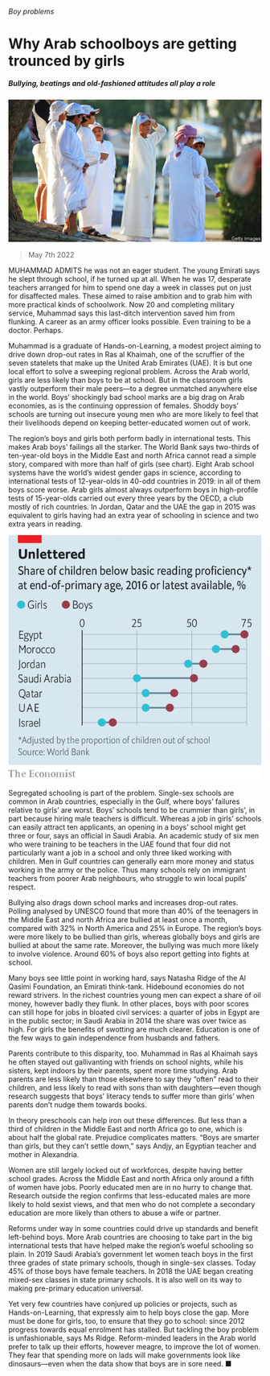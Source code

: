 ###### Boy problems

# Why Arab schoolboys are getting trounced by girls 

##### Bullying, beatings and old-fashioned attitudes all play a role 

![image](images/20220507_MAP001_0.jpg) 

> May 7th 2022 

MUHAMMAD ADMITS he was not an eager student. The young Emirati says he slept through school, if he turned up at all. When he was 17, desperate teachers arranged for him to spend one day a week in classes put on just for disaffected males. These aimed to raise ambition and to grab him with more practical kinds of schoolwork. Now 20 and completing military service, Muhammad says this last-ditch intervention saved him from flunking. A career as an army officer looks possible. Even training to be a doctor. Perhaps.

Muhammad is a graduate of Hands-on-Learning, a modest project aiming to drive down drop-out rates in Ras al Khaimah, one of the scruffier of the seven statelets that make up the United Arab Emirates (UAE). It is but one local effort to solve a sweeping regional problem. Across the Arab world, girls are less likely than boys to be at school. But in the classroom girls vastly outperform their male peers—to a degree unmatched anywhere else in the world. Boys’ shockingly bad school marks are a big drag on Arab economies, as is the continuing oppression of females. Shoddy boys’ schools are turning out insecure young men who are more likely to feel that their livelihoods depend on keeping better-educated women out of work.


The region’s boys and girls both perform badly in international tests. This makes Arab boys’ failings all the starker. The World Bank says two-thirds of ten-year-old boys in the Middle East and north Africa cannot read a simple story, compared with more than half of girls (see chart). Eight Arab school systems have the world’s widest gender gaps in science, according to international tests of 12-year-olds in 40-odd countries in 2019: in all of them boys score worse. Arab girls almost always outperform boys in high-profile tests of 15-year-olds carried out every three years by the OECD, a club mostly of rich countries. In Jordan, Qatar and the UAE the gap in 2015 was equivalent to girls having had an extra year of schooling in science and two extra years in reading.

![image](images/20220507_MAC171.png) 


Segregated schooling is part of the problem. Single-sex schools are common in Arab countries, especially in the Gulf, where boys’ failures relative to girls’ are worst. Boys’ schools tend to be crummier than girls’, in part because hiring male teachers is difficult. Whereas a job in girls’ schools can easily attract ten applicants, an opening in a boys’ school might get three or four, says an official in Saudi Arabia. An academic study of six men who were training to be teachers in the UAE found that four did not particularly want a job in a school and only three liked working with children. Men in Gulf countries can generally earn more money and status working in the army or the police. Thus many schools rely on immigrant teachers from poorer Arab neighbours, who struggle to win local pupils’ respect.

Bullying also drags down school marks and increases drop-out rates. Polling analysed by UNESCO found that more than 40% of the teenagers in the Middle East and north Africa are bullied at least once a month, compared with 32% in North America and 25% in Europe. The region’s boys were more likely to be bullied than girls, whereas globally boys and girls are bullied at about the same rate. Moreover, the bullying was much more likely to involve violence. Around 60% of boys also report getting into fights at school.

Many boys see little point in working hard, says Natasha Ridge of the Al Qasimi Foundation, an Emirati think-tank. Hidebound economies do not reward strivers. In the richest countries young men can expect a share of oil money, however badly they flunk. In other places, boys with poor scores can still hope for jobs in bloated civil services: a quarter of jobs in Egypt are in the public sector; in Saudi Arabia in 2014 the share was over twice as high. For girls the benefits of swotting are much clearer. Education is one of the few ways to gain independence from husbands and fathers.

Parents contribute to this disparity, too. Muhammad in Ras al Khaimah says he often stayed out gallivanting with friends on school nights, while his sisters, kept indoors by their parents, spent more time studying. Arab parents are less likely than those elsewhere to say they “often” read to their children, and less likely to read with sons than with daughters—even though research suggests that boys’ literacy tends to suffer more than girls’ when parents don’t nudge them towards books.

In theory preschools can help iron out these differences. But less than a third of children in the Middle East and north Africa go to one, which is about half the global rate. Prejudice complicates matters. “Boys are smarter than girls, but they can’t settle down,” says Andjy, an Egyptian teacher and mother in Alexandria.

Women are still largely locked out of workforces, despite having better school grades. Across the Middle East and north Africa only around a fifth of women have jobs. Poorly educated men are in no hurry to change that. Research outside the region confirms that less-educated males are more likely to hold sexist views, and that men who do not complete a secondary education are more likely than others to abuse a wife or partner.

Reforms under way in some countries could drive up standards and benefit left-behind boys. More Arab countries are choosing to take part in the big international tests that have helped make the region’s woeful schooling so plain. In 2019 Saudi Arabia’s government let women teach boys in the first three grades of state primary schools, though in single-sex classes. Today 45% of those boys have female teachers. In 2018 the UAE began creating mixed-sex classes in state primary schools. It is also well on its way to making pre-primary education universal.

Yet very few countries have conjured up policies or projects, such as Hands-on-Learning, that expressly aim to help boys close the gap. More must be done for girls, too, to ensure that they go to school: since 2012 progress towards equal enrolment has stalled. But tackling the boy problem is unfashionable, says Ms Ridge. Reform-minded leaders in the Arab world prefer to talk up their efforts, however meagre, to improve the lot of women. They fear that spending more on lads will make governments look like dinosaurs—even when the data show that boys are in sore need. ■

